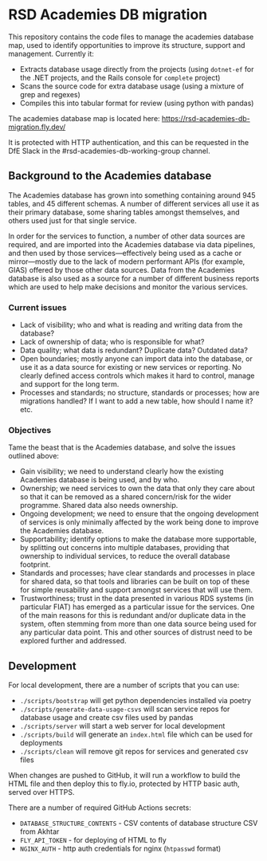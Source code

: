 # RSD Academies DB migration

This repository contains the code files to manage the academies database map, used to identify opportunities to improve its structure, support and management. Currently it:

- Extracts database usage directly from the projects (using `dotnet-ef` for the .NET projects, and the Rails console for `complete` project)
- Scans the source code for extra database usage (using a mixture of grep and regexes)
- Compiles this into tabular format for review (using python with pandas)

The academies database map is located here: https://rsd-academies-db-migration.fly.dev/

It is protected with HTTP authentication, and this can be requested in the DfE Slack in the #rsd-academies-db-working-group channel.

## Background to the Academies database

The Academies database has grown into something containing around 945 tables, and 45 different schemas. A number of different services all use it as their primary database, some sharing tables amongst themselves, and others used just for that single service.

In order for the services to function, a number of other data sources are required, and are imported into the Academies database via data pipelines, and then used by those services—effectively being used as a cache or mirror—mostly due to the lack of modern performant APIs (for example, GIAS) offered by those other data sources.
Data from the Academies database is also used as a source for a number of different business reports which are used to help make decisions and monitor the various services.

### Current issues

- Lack of visibility; who and what is reading and writing data from the database?
- Lack of ownership of data; who is responsible for what?
- Data quality; what data is redundant? Duplicate data? Outdated data?
- Open boundaries; mostly anyone can import data into the database, or use it as a data source for existing or new services or reporting. No clearly defined access controls which makes it hard to control, manage and support for the long term.
- Processes and standards; no structure, standards or processes; how are migrations handled? If I want to add a new table, how should I name it? etc.

### Objectives

Tame the beast that is the Academies database, and solve the issues outlined above:

- Gain visibility; we need to understand clearly how the existing Academies database is being used, and by who.
- Ownership; we need services to own the data that only they care about so that it can be removed as a shared concern/risk for the wider programme. Shared data also needs ownership.
- Ongoing development; we need to ensure that the ongoing development of services is only minimally affected by the work being done to improve the Academies database.
- Supportability; identify options to make the database more supportable, by splitting out concerns into multiple databases, providing that ownership to individual services, to reduce the overall database footprint.
- Standards and processes; have clear standards and processes in place for shared data, so that tools and libraries can be built on top of these for simple reusability and support amongst services that will use them.
- Trustworthiness; trust in the data presented in various RDS systems (in particular FIAT) has emerged as a particular issue for the services. One of the main reasons for this is redundant and/or duplicate data in the system, often stemming from more than one data source being used for any particular data point. This and other sources of distrust need to be explored further and addressed.

## Development

For local development, there are a number of scripts that you can use:

- `./scripts/bootstrap` will get python dependencies installed via poetry
- `./scripts/generate-data-usage-csvs` will scan service repos for database usage and create csv files used by pandas
- `./scripts/server` will start a web server for local development
- `./scripts/build` will generate an `index.html` file which can be used for deployments
- `./scripts/clean` will remove git repos for services and generated csv files

When changes are pushed to GitHub, it will run a workflow to build the HTML file and then deploy this to fly.io, protected by HTTP basic auth, served over HTTPS.

There are a number of required GitHub Actions secrets:

- `DATABASE_STRUCTURE_CONTENTS` - CSV contents of database structure CSV from Akhtar
- `FLY_API_TOKEN` - for deploying of HTML to fly
- `NGINX_AUTH` - http auth credentials for nginx (`htpasswd` format)
